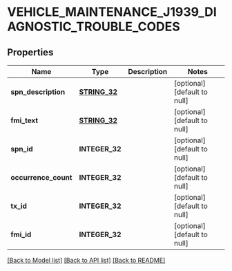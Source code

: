 # VEHICLE_MAINTENANCE_J1939_DIAGNOSTIC_TROUBLE_CODES

## Properties
Name | Type | Description | Notes
------------ | ------------- | ------------- | -------------
**spn_description** | [**STRING_32**](STRING_32.md) |  | [optional] [default to null]
**fmi_text** | [**STRING_32**](STRING_32.md) |  | [optional] [default to null]
**spn_id** | **INTEGER_32** |  | [optional] [default to null]
**occurrence_count** | **INTEGER_32** |  | [optional] [default to null]
**tx_id** | **INTEGER_32** |  | [optional] [default to null]
**fmi_id** | **INTEGER_32** |  | [optional] [default to null]

[[Back to Model list]](../README.md#documentation-for-models) [[Back to API list]](../README.md#documentation-for-api-endpoints) [[Back to README]](../README.md)



